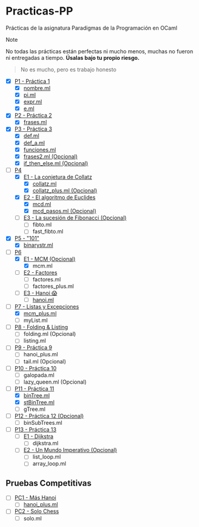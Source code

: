 # Practicas-PP

Prácticas de la asignatura Paradigmas de la Programación en OCaml

> [!NOTE]
> No todas las prácticas están perfectas ni mucho menos, muchas no fueron ni entregadas a tiempo. **Úsalas bajo tu propio riesgo.**

> No es mucho, pero es trabajo honesto

- [x] [P1 - Práctica 1](/P01/)
  - [x] [nombre.ml](/P01/nombre.ml)
  - [x] [pi.ml](/P01/pi.ml)
  - [x] [expr.ml](/P01/expr.ml)
  - [x] [e.ml](/P01/e.ml)
- [x] [P2 - Práctica 2](/P02/)
  - [x] [frases.ml](/P02/frases.ml)
- [x] [P3 - Práctica 3](/P03/)
  - [x] [def.ml](/P03/def.ml)
  - [x] [def_a.ml](/P03/def_a.ml)
  - [x] [funciones.ml](/P03/funciones.ml)
  - [x] [frases2.ml (Opcional)](/P03/frases2.ml)
  - [x] [if_then_else.ml (Opcional)](/P03/if_then_else.ml)

- [ ] [P4](/P04/)
  - [x] [E1 - La conjetura de Collatz](/P04/E1/)
    - [x] [collatz.ml](/P04/E1/collatz.ml)
    - [x] [collatz_plus.ml (Opcional)](/P04/E1/collatz_plus.ml)
  - [x] [E2 - El algoritmo de Euclides](/P04/E2/)
    - [x] [mcd.ml](/P04/E2/mcd.ml)
    - [x] [mcd_pasos.ml (Opcional)](/P04/E2/mcd_pasos.ml)
  - [ ] [E3 - La sucesión de Fibonacci (Opcional)](/P04/E3/)
    - [ ] fibto.ml
    - [ ] fast_fibto.ml
- [x] [P5 - "101"](/P05/)
  - [x] [binarystr.ml](/P05/binarystr.ml)
- [ ] [P6](/P06/)
  - [x] [E1 - MCM (Opcional)](/P06/E1/)
    - [x] mcm.ml
  - [ ] [E2 - Factores](/P06/E2/)
    - [ ] factores.ml
    - [ ] factores_plus.ml
  - [ ] [E3 - Hanoi 😱](/P06/E3/)
    - [ ] [hanoi.ml](/P06/E3/hanoi.ml)

- [ ] [P7 - Listas y Excepciones](/P07/)
  - [x] [mcm_plus.ml](/P07/mcm_plus.ml)
  - [ ] myList.ml
- [ ] [P8 - Folding & Listing](/P08/)
  - [ ] folding.ml (Opcional)
  - [ ] listing.ml
- [ ] [P9 - Práctica 9](/P09/)
  - [ ] hanoi_plus.ml
  - [ ] tail.ml (Opcional)

- [ ] [P10 - Práctica 10](/P10/)
  - [ ] galopada.ml
  - [ ] lazy_queen.ml (Opcional)
- [ ] [P11 - Práctica 11](/P11/)
  - [x] [binTree.ml](/P11/binTree.ml)
  - [x] [stBinTree.ml](/P11/stBinTree.ml)
  - [ ] gTree.ml
- [ ] [P12 - Práctica 12 (Opcional)](/P12/)
  - [ ] binSubTrees.ml

- [ ] [P13 - Práctica 13](/P13/)
  - [ ] [E1 - Dijkstra](/P13/E1/)
    - [ ] dijkstra.ml
  - [ ] [E2 - Un Mundo Imperativo (Opcional)](/P13/E2/)
    - [ ] list_loop.ml 
    - [ ] array_loop.ml

## Pruebas Competitivas

- [ ] [PC1 - Más Hanoi](/PC1/)
  - [ ] [hanoi_plus.ml](/PC1/hanoi_plus.ml)
- [ ] [PC2 - Solo Chess](/PC2/)
  - [ ] solo.ml
